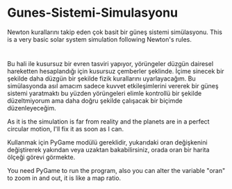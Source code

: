 # Gunes-Sistemi-Simulasyonu
Newton kurallarını takip eden çok basit bir güneş sistemi simülasyonu.
This is a very basic solar system simulation following Newton's rules. 

#
Bu hali ile kusursuz bir evren tasviri yapıyor, yörüngeler düzgün dairesel hareketten hesaplandığı için kusursuz çemberler şeklinde. İçime sinecek bir şekilde daha düzgün bir şekilde fizik kurallarını uyarlayacağım. Bu simülasyonda asıl amacım sadece kuvvet etkileşimlerini vererek bir güneş sistemi yaratmaktı bu yüzden yörüngeleri elimle kontrollü bir şekilde düzeltmiyorum ama daha doğru şekilde çalışacak bir biçimde düzenleyeceğim.

As it is the simulation is far from reality and the planets are in a perfect circular motion, I'll fix it as soon as I can.

Kullanmak için PyGame modülü gereklidir, yukarıdaki oran değişkenini değiştirerek yakından veya uzaktan bakabilirsiniz, orada oran bir harita ölçeği görevi görmekte.

You need PyGame to run the program, also you can alter the variable "oran" to zoom in and out, it is like a map ratio.
